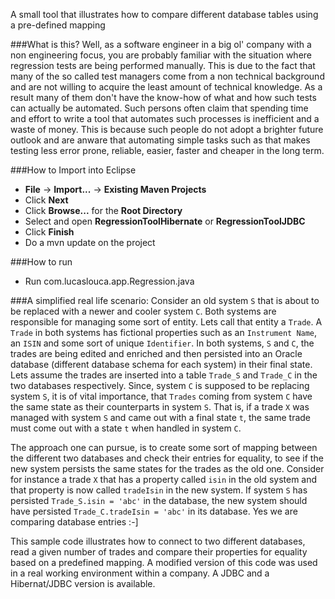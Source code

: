 A small tool that illustrates how to compare different database tables using a pre-defined mapping

###What is this?
Well, as a software engineer in a big ol' company with a non engineering focus, you are probably familiar with the situation where regression tests
are being performed manually. This is due to the fact that many of the so called test managers come from a non technical background and are not willing to
acquire the least amount of technical knowledge. As a result many of them don't have the know-how of what and how such tests can actually be automated. 
Such persons often claim that spending time and effort to write a tool that automates such processes is inefficient and a waste of money. This is because 
such people do not adopt a brighter future outlook and are anware that automating simple tasks such as that makes testing less error prone, reliable, easier, 
faster and cheaper in the long term.

###How to Import into Eclipse
* **File** -> **Import...** -> **Existing Maven Projects**
* Click **Next**
* Click **Browse...** for the **Root Directory**
* Select and open **RegressionToolHibernate** or **RegressionToolJDBC**
* Click **Finish**
* Do a mvn update on the project

###How to run
* Run com.lucaslouca.app.Regression.java

###A simplified real life scenario:
Consider an old system `S` that is about to be replaced with a newer and cooler system `C`. Both systems are responsible for managing some sort of
entity. Lets call that entity a `Trade`. A `Trade` in both systems has fictional properties such as an `Instrument Name`, an `ISIN` and some sort of unique 
`Identifier`. In both systems, `S` and `C`, the trades are being edited and enriched and then persisted into an Oracle database (different database schema 
for each system) in their final state. Lets assume the trades are inserted into a table `Trade_S` and `Trade_C` in the two databases respectively. 
Since, system `C` is supposed to be replacing system `S`, it is of vital importance, that `Trades` coming from system 
`C` have the same state as their counterparts in system `S`. That is, if a trade `X` was managed with system `S` and came out with a final state `t`, the same trade
must come out with a state `t` when handled in system `C`.

The approach one can pursue, is to create some sort of mapping between the different two databases and check their entries for equality, to see if the new
system persists the same states for the trades as the old one. Consider for instance a trade `X` that has a property called `isin` in the old system and that 
property is now called `tradeIsin` in the new system. If system `S` has persisted `Trade_S.isin = 'abc'` in the database, the new system should have persisted 
`Trade_C.tradeIsin = 'abc'` in its database. Yes we are comparing database entries :-]

This sample code illustrates how to connect to two different databases, read a given number of trades and compare their properties for equality based on a 
predefined mapping. A modified version of this code was used in a real working environment within a company. A JDBC and a Hibernat/JDBC version is available.
